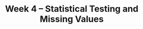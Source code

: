 ---
    title: Week 4 – Statistical Testing and Missing Values
    weekNumber: 4
    days:
      - date: 2023-1-30
        events:
          "**LEC 9**{: .label .label-lecture } Hypothesis and Permutation Testing":
            "[Ch. 5.5](https://notes.dsc80.com/content/05/permutation-tests.html), [CIT 12](https://inferentialthinking.com/chapters/12/Comparing_Two_Samples.html)"
                
          "**Lab 3**{: .label .label-lab } **DataFrame Manipulation (due 1/30)**":
      - date: 2023-2-1
        events:
          "**LEC 10**{: .label .label-lecture } Hypothesis and Permutation Testing":
            "[Ch. 5.5](https://notes.dsc80.com/content/05/permutation-tests.html), [CIT 12](https://inferentialthinking.com/chapters/12/Comparing_Two_Samples.html)"
          "**DIS 3**{: .label .label-disc } Lab 3 Reflection (due 2/4)":
                
      - date: 2023-2-2
        events:
          "**PROJ 2**{: .label .label-proj } **TBD (Checkpoint due 2/2)**":
      - date: 2023-2-3
        events:
          "**LEC 11**{: .label .label-lecture } Missingness Mechanisms":
            "[Ch. 6.1-6.2](https://notes.dsc80.com/content/06/introduction.html)"
                
---